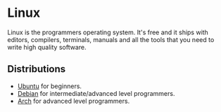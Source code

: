 # Linux

Linux is the programmers operating system. It's free and it ships with editors,
compilers, terminals, manuals and all the tools that you need to write high
quality software.

## Distributions

* [Ubuntu][ubuntu] for beginners.
* [Debian][debian] for intermediate/advanced level programmers.
* [Arch][arch] for advanced level programmers.

[arch]: https://archlinux.org/
[debian]: https://www.debian.org/
[ubuntu]: https://ubuntu.com/download/desktop
